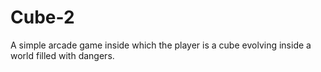 # Cube-2
A simple arcade game inside which the player is a cube evolving inside a world filled with dangers.
